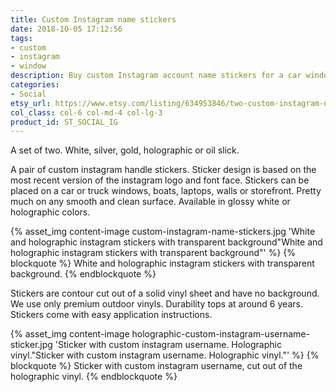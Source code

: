 ```yaml
---
title: Custom Instagram name stickers
date: 2018-10-05 17:12:56
tags:
- custom
- instagram
- window
description: Buy custom Instagram account name stickers for a car window. Stickers made of premium outdoor vinyls. Available in white, holographic, rainbow, gold and silver colors.
categories:
- Social
etsy_url: https://www.etsy.com/listing/634953846/two-custom-instagram-name-handle-vinyl
col_class: col-6 col-md-4 col-lg-3
product_id: ST_SOCIAL_IG
---
```


A set of two. White, silver, gold, holographic or oil slick.

<!-- more -->
<!-- {% asset_img content-image car-custom-instagram-username-stickers.jpg 'Custom instagram username stickers for a car"Custom instagram username stickers for a car"' %} -->

A pair of custom instagram handle stickers. Sticker design is based on the most recent version of the instagram logo and font face. Stickers can be placed on a car or truck windows, boats, laptops, walls or storefront. Pretty much on any smooth and clean surface. Available in glossy white or holographic colors.

{% asset_img content-image custom-instagram-name-stickers.jpg 'White and holographic instagram stickers with transparent background"White and holographic instagram stickers with transparent background"' %}
{% blockquote %}
White and holographic instagram stickers with transparent background.
{% endblockquote %}

Stickers are contour cut out of a solid vinyl sheet and have no background. We use only premium outdoor vinyls. Durability tops at around 6 years. Stickers come with easy application instructions. 

{% asset_img content-image holographic-custom-instagram-username-sticker.jpg 'Sticker with custom instagram username. Holographic vinyl."Sticker with custom instagram username. Holographic vinyl."' %}
{% blockquote %}
Sticker with custom instagram username, cut out of the holographic vinyl.
{% endblockquote %}



